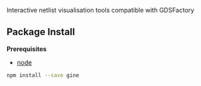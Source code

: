Interactive netlist visualisation tools compatible with GDSFactory

Package Install
---------------

**Prerequisites**
- [node](http://nodejs.org/)

```bash
npm install --save gine
```
